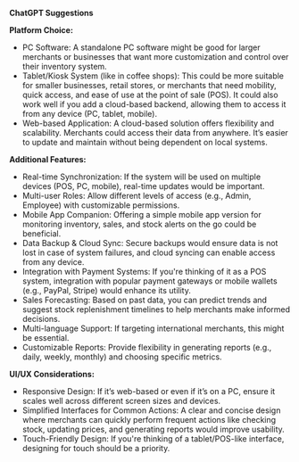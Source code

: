 **ChatGPT Suggestions**

**Platform Choice:**

- PC Software: A standalone PC software might be good for larger merchants or businesses that want more customization and control over their inventory system.
- Tablet/Kiosk System (like in coffee shops): This could be more suitable for smaller businesses, retail stores, or merchants that need mobility, quick access, and ease of use at the point of sale (POS). It could also work well if you add a cloud-based backend, allowing them to access it from any device (PC, tablet, mobile).
- Web-based Application: A cloud-based solution offers flexibility and scalability. Merchants could access their data from anywhere. It’s easier to update and maintain without being dependent on local systems.
  
**Additional Features:**

- Real-time Synchronization: If the system will be used on multiple devices (POS, PC, mobile), real-time updates would be important.
- Multi-user Roles: Allow different levels of access (e.g., Admin, Employee) with customizable permissions.
- Mobile App Companion: Offering a simple mobile app version for monitoring inventory, sales, and stock alerts on the go could be beneficial.
- Data Backup & Cloud Sync: Secure backups would ensure data is not lost in case of system failures, and cloud syncing can enable access from any device.
- Integration with Payment Systems: If you're thinking of it as a POS system, integration with popular payment gateways or mobile wallets (e.g., PayPal, Stripe) would enhance its utility.
- Sales Forecasting: Based on past data, you can predict trends and suggest stock replenishment timelines to help merchants make informed decisions.
- Multi-language Support: If targeting international merchants, this might be essential.
- Customizable Reports: Provide flexibility in generating reports (e.g., daily, weekly, monthly) and choosing specific metrics.

**UI/UX Considerations:**

- Responsive Design: If it’s web-based or even if it’s on a PC, ensure it scales well across different screen sizes and devices.
- Simplified Interfaces for Common Actions: A clear and concise design where merchants can quickly perform frequent actions like checking stock, updating prices, and generating reports would improve usability.
- Touch-Friendly Design: If you're thinking of a tablet/POS-like interface, designing for touch should be a priority.

